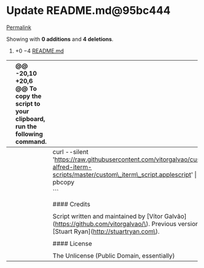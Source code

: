 # Update README.md@95bc444

[Permalink](update-readme.md-95bc444.md)

 Showing with **0 additions** and **4 deletions**.

1.  +0 −4 [README.md](update-readme.md-95bc444.md#diff-b335630551682c19a781afebcf4d07bf978fb1f8ac04c6bf87428ed5106870f5)

|  | @@ -20,10 +20,6 @@ To copy the script to your clipboard, run the following command. |  |
| :--- | :--- | :--- |
|  |  |  curl --silent 'https://raw.githubusercontent.com/vitorgalvao/custom-alfred-iterm-scripts/master/custom\_iterm\_script.applescript' \| pbcopy |
|  |  |  \`\`\` |
|  |  |  |
|  |  |  \#\#\#\# Credits |
|  |  |  |
|  |  |  Script written and maintained by \[Vítor Galvão\]\(https://github.com/vitorgalvao/\). Previous versions by \[Stuart Ryan\]\(http://stuartryan.com\). |
|  |  |  |
|  |  |  \#\#\#\# License |
|  |  |  |
|  |  |  The Unlicense \(Public Domain, essentially\) |

